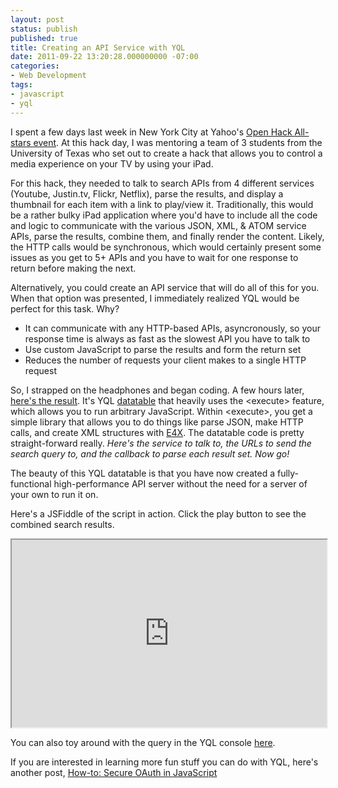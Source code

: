 ```yaml
---
layout: post
status: publish
published: true
title: Creating an API Service with YQL
date: 2011-09-22 13:20:28.000000000 -07:00
categories:
- Web Development
tags:
- javascript
- yql
---
```

I spent a few days last week in New York City at Yahoo's <a href="http://developer.yahoo.com/blogs/ydn/posts/2011/09/yahoo-open-hack-all-stars-in-new-york-city/">Open Hack All-stars event</a>.  At this hack day, I was mentoring a team of 3 students from the University of Texas who set out to create a hack that allows you to control a media experience on your TV by using your iPad.

<!--more-->

For this hack, they needed to talk to search APIs from 4 different services (Youtube, Justin.tv, Flickr, Netflix), parse the results, and display a thumbnail for each item with a link to play/view it.  Traditionally, this would be a rather bulky iPad application where you'd have to include all the code and logic to communicate with the various JSON, XML, & ATOM service APIs, parse the results, combine them, and finally render the content.  Likely, the HTTP calls would be synchronous, which would certainly present some issues as you get to 5+ APIs and you have to wait for one response to return before making the next.

Alternatively, you could create an API service that will do all of this for you.  When that option was presented, I immediately realized YQL would be perfect for this task.  Why?<br />
<ul>
<li>It can communicate with any HTTP-based APIs, asyncronously, so your response time is always as fast as the slowest API you have to talk to</li>
<li>Use custom JavaScript to parse the results and form the return set</li>
<li>Reduces the number of requests your client makes to a single HTTP request</li>
</ul>

So, I strapped on the headphones and began coding.  A few hours later, <a href="http://derek.github.com/sandbox/hackallstars/mediasearch.xml">here's the result</a>.  It's YQL <a href="http://developer.yahoo.com/yql/guide/yql-opentables-chapter.html">datatable</a> that heavily uses the &lt;execute&gt; feature, which allows you to run arbitrary JavaScript.  Within &lt;execute&gt;, you get a simple library that allows you to do things like parse JSON, make HTTP calls, and create XML structures with <a href="http://en.wikipedia.org/wiki/ECMAScript_for_XML">E4X</a>.  The datatable code is pretty straight-forward really.  <em>Here's the service to talk to, the URLs to send the search query to, and the callback to parse each result set. Now go!</em>

The beauty of this YQL datatable is that you have now created a fully-functional high-performance API server without the need for a server of your own to run it on.  

Here's a JSFiddle of the script in action.  Click the play button to see the combined search results.

<iframe style="width: 100%; height: 300px" src="http://jsfiddle.net/9S3UK/embedded/"></iframe>

You can also toy around with the query in the YQL console <a href="http://y.ahoo.it/lDld8">here</a>.

If you are interested in learning more fun stuff you can do with YQL, here's another post, <a href="http://derek.io/blog/2010/how-to-secure-oauth-in-javascript/">How-to: Secure OAuth in JavaScript</a>

